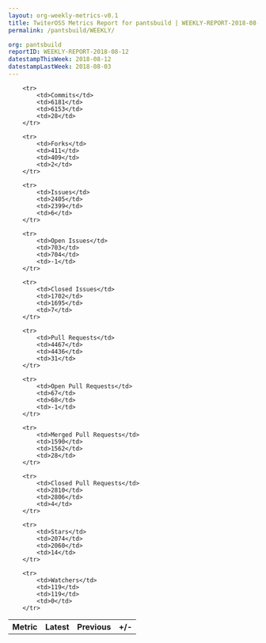 ```yaml
---
layout: org-weekly-metrics-v0.1
title: TwiterOSS Metrics Report for pantsbuild | WEEKLY-REPORT-2018-08-12
permalink: /pantsbuild/WEEKLY/

org: pantsbuild
reportID: WEEKLY-REPORT-2018-08-12
datestampThisWeek: 2018-08-12
datestampLastWeek: 2018-08-03
---
```



<table style="width: 100%;">
    <tr>
        <th>Metric</th>
        <th>Latest</th>
        <th>Previous</th>
        <th>+/-</th>
    </tr>

        <tr>
            <td>Commits</td>
            <td>6181</td>
            <td>6153</td>
            <td>28</td>
        </tr>
        
        <tr>
            <td>Forks</td>
            <td>411</td>
            <td>409</td>
            <td>2</td>
        </tr>
        
        <tr>
            <td>Issues</td>
            <td>2405</td>
            <td>2399</td>
            <td>6</td>
        </tr>
        
        <tr>
            <td>Open Issues</td>
            <td>703</td>
            <td>704</td>
            <td>-1</td>
        </tr>
        
        <tr>
            <td>Closed Issues</td>
            <td>1702</td>
            <td>1695</td>
            <td>7</td>
        </tr>
        
        <tr>
            <td>Pull Requests</td>
            <td>4467</td>
            <td>4436</td>
            <td>31</td>
        </tr>
        
        <tr>
            <td>Open Pull Requests</td>
            <td>67</td>
            <td>68</td>
            <td>-1</td>
        </tr>
        
        <tr>
            <td>Merged Pull Requests</td>
            <td>1590</td>
            <td>1562</td>
            <td>28</td>
        </tr>
        
        <tr>
            <td>Closed Pull Requests</td>
            <td>2810</td>
            <td>2806</td>
            <td>4</td>
        </tr>
        
        <tr>
            <td>Stars</td>
            <td>2074</td>
            <td>2060</td>
            <td>14</td>
        </tr>
        
        <tr>
            <td>Watchers</td>
            <td>119</td>
            <td>119</td>
            <td>0</td>
        </tr>
        
</table>
